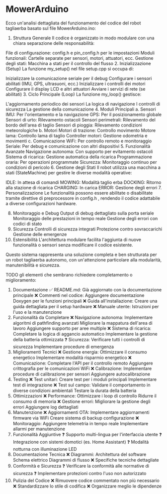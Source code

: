 # MowerArduino
 Ecco un'analisi dettagliata del funzionamento del codice del robot tagliaerba basato sul file MowerArduino.ino:

1. Struttura Generale
Il codice è organizzato in modo modulare con una chiara separazione delle responsabilità:

File di configurazione: 
config.h
 e 
pin_config.h
 per le impostazioni
Moduli funzionali: Cartelle separate per sensori, motori, attuatori, ecc.
Gestione degli stati: Macchina a stati per il controllo del flusso
2. Inizializzazione (Setup)
La funzione 
my_setup()
 nel file setup.cpp si occupa di:

Inizializzare la comunicazione seriale per il debug
Configurare i sensori abilitati (IMU, GPS, ultrasuoni, ecc.)
Inizializzare i controlli dei motori
Configurare il display LCD e altri attuatori
Avviare i servizi di rete (se abilitati)
3. Ciclo Principale (Loop)
La funzione my_loop() gestisce:

L'aggiornamento periodico dei sensori
La logica di navigazione
I controlli di sicurezza
La gestione della comunicazione
4. Moduli Principali
a. Sensori
IMU: Per l'orientamento e la navigazione
GPS: Per il posizionamento globale
Sensori di urto: Rilevamento ostacoli
Sensori perimetrali: Rilevamento del bordo dell'area di taglio
Sensori di pioggia: Rilevamento condizioni meteorologiche
b. Motori
Motori di trazione: Controllo movimento
Motore lama: Controllo lama di taglio
Controller motori: Gestione odometria e movimenti
c. Comunicazione
WiFi: Per controllo remoto e monitoraggio
Seriale: Per debug e comunicazione con altri dispositivi
5. Funzionalità Avanzate
Navigazione autonoma: Con supporto per evitamento ostacoli
Sistema di ricarica: Gestione automatica della ricarica
Programmazione oraria: Per operazioni programmate
Sicurezza: Monitoraggio continuo per condizioni di pericolo
6. Gestione degli Stati
Il robot utilizza una macchina a stati (StateMachine) per gestire le diverse modalità operative:

IDLE: In attesa di comandi
MOWING: Modalità taglio erba
DOCKING: Ritorno alla stazione di ricarica
CHARGING: In carica
ERROR: Gestione degli errori
7. Personalizzazione
Le funzionalità possono essere abilitate o disabilitate tramite direttive di preprocessore in 
config.h
, rendendo il codice adattabile a diverse configurazioni hardware.

8. Monitoraggio e Debug
Output di debug dettagliato sulla porta seriale
Monitoraggio delle prestazioni in tempo reale
Gestione degli errori con codici di stato
9. Sicurezza
Controlli di sicurezza integrati
Protezione contro sovraccarichi
Gestione delle emergenze
10. Estensibilità
L'architettura modulare facilita l'aggiunta di nuove funzionalità o sensori senza modificare il codice esistente.

Questo sistema rappresenta una soluzione completa e ben strutturata per un robot tagliaerba autonomo, con un'attenzione particolare alla modularità, manutenibilità e sicurezza.


TODO
gli elementi che sembrano richiedere completamento o miglioramento:

1. Documentazione
✅ README.md: Già aggiornato con la documentazione principale
❌ Commenti nel codice: Aggiungere documentazione Doxygen per le funzioni principali
❌ Guida all'installazione: Creare una guida dettagliata per il setup hardware
❌ Manuale utente: Istruzioni per l'uso e la manutenzione
2. Funzionalità da Completare
❌ Navigazione autonoma:
Implementare algoritmi di pathfinding avanzati
Migliorare la mappatura dell'area di lavoro
Aggiungere supporto per aree multiple
❌ Sistema di ricarica:
Completare la logica di aggancio automatico
Implementare la gestione della batteria ottimizzata
❓ Sicurezza:
Verificare tutti i controlli di sicurezza
Implementare procedure di emergenza
3. Miglioramenti Tecnici
❌ Gestione energia:
Ottimizzare il consumo energetico
Implementare modalità risparmio energetico
❌ Comunicazione:
Completare l'API per il controllo remoto
Aggiungere crittografia per le comunicazioni WiFi
❌ Calibrazione:
Implementare procedure di calibrazione per sensori
Aggiungere autocalibrazione
4. Testing
❌ Test unitari:
Creare test per i moduli principali
Implementare test di integrazione
❌ Test sul campo:
Validare il comportamento in diverse condizioni ambientali
Testare la durata della batteria
5. Ottimizzazioni
❌ Performance:
Ottimizzare i loop di controllo
Ridurre il consumo di memoria
❌ Gestione errori:
Migliorare la gestione degli errori
Aggiungere log dettagliati
6. Manutenzione
❌ Aggiornamenti OTA:
Implementare aggiornamenti firmware via WiFi
Creare sistema di backup configurazione
❌ Monitoraggio:
Aggiungere telemetria in tempo reale
Implementare allarmi per manutenzione
7. Funzionalità Aggiuntive
❓ Supporto multi-lingua per l'interfaccia utente
❓ Integrazione con sistemi domotici (es. Home Assistant)
❓ Modalità notturna con illuminazione LED
8. Documentazione Tecnica
❌ Diagrammi:
Architettura del software
Schema elettrico
Diagrammi di flusso
❌ Specifiche tecniche dettagliate
9. Conformità e Sicurezza
❓ Verificare la conformità alle normative di sicurezza
❓ Implementare protezioni contro l'uso non autorizzato
10. Pulizia del Codice
❌ Rimuovere codice commentato non più necessario
❌ Standardizzare lo stile di codifica
❌ Organizzare meglio le dipendenze
